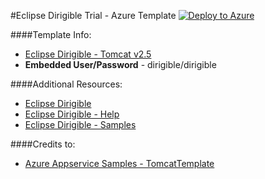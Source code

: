 #Eclipse Dirigible Trial - Azure Template [![Deploy to Azure](http://azuredeploy.net/deploybutton.png)](https://azuredeploy.net/)

####Template Info:
- <a href="http://download.eclipse.org/dirigible/drops/R-2.5-201608041010/index.html" target="_blank">Eclipse Dirigible - Tomcat v2.5</a>
- **Embedded User/Password** - dirigible/dirigible

####Additional Resources:

- <a href="http://www.dirigible.io/" target="_blank">Eclipse Dirigible</a>
- <a href="http://www.dirigible.io/help/" target="_blank">Eclipse Dirigible - Help</a>
- <a href="http://www.dirigible.io/samples/" target="_blank">Eclipse Dirigible - Samples</a>

####Credits to:
- <a href="https://github.com/azure-appservice-samples/TomcatTemplate" target="_blank">Azure Appservice Samples - TomcatTemplate</a>
